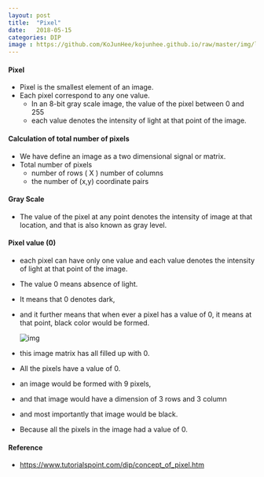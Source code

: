```yaml
---
layout: post
title:  "Pixel"
date:   2018-05-15
categories: DIP
image : https://github.com/KoJunHee/kojunhee.github.io/raw/master/img/lenna.jpg
---
```


#### Pixel

- Pixel is the smallest element of an image.
- Each pixel correspond to any one value.
  - In an 8-bit gray scale image, the value of the pixel between 0 and 255
  - each value denotes the intensity of light at that point of the image.

#### Calculation of total number of pixels

- We have define an image as a two dimensional signal or matrix.
- Total number of pixels
  - number of rows ( X ) number of columns
  - the number of (x,y) coordinate pairs

#### Gray Scale

- The value of the pixel at any point denotes the intensity of image at that location, and that is also known as gray level.

#### Pixel value (0)

- each pixel can have only one value and each value denotes the intensity of light at that point of the image.

- The value 0 means absence of light. 

- It means that 0 denotes dark, 

- and it further means that when ever a pixel has a value of 0, it means at that point, black color would be formed.

  ![img](https://github.com/KoJunHee/kojunhee.github.io/raw/master/img/pixelTable.png)

- this image matrix has all filled up with 0. 

- All the pixels have a value of 0. 

- an image would be formed with 9 pixels, 

- and that image would have a dimension of 3 rows and 3 column 

- and most importantly that image would be black.

- Because all the pixels in the image had a value of 0.

#### Reference

- https://www.tutorialspoint.com/dip/concept_of_pixel.htm